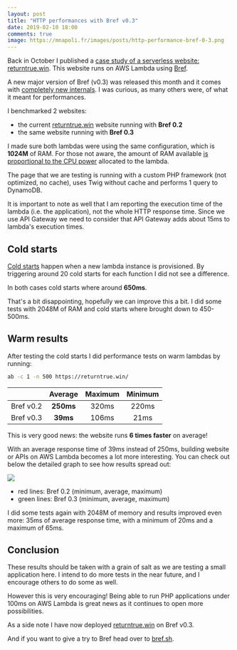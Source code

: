```yaml
---
layout: post
title: "HTTP performances with Bref v0.3"
date: 2019-02-10 18:00
comments: true
image: https://mnapoli.fr/images/posts/http-performance-bref-0-3.png
---
```


Back in October I published a [case study of a serverless website: returntrue.win](/serverless-case-study-returntrue/). This website runs on AWS Lambda using [Bref](https://bref.sh/).

A new major version of Bref (v0.3) was released this month and it comes with [completely new internals](https://github.com/mnapoli/bref/releases/tag/0.3.0). I was curious, as many others were, of what it meant for performances.

<!--more-->

I benchmarked 2 websites:

- the current [returntrue.win](https://returntrue.win/) website running with **Bref 0.2**
- the same website running with **Bref 0.3**

I made sure both lambdas were using the same configuration, which is **1024M** of RAM. For those not aware, the amount of RAM available [is proportional to the CPU power](https://docs.aws.amazon.com/lambda/latest/dg/resource-model.html) allocated to the lambda.

The page that we are testing is running with a custom PHP framework (not optimized, no cache), uses Twig without cache and performs 1 query to DynamoDB.

It is important to note as well that I am reporting the execution time of the lambda (i.e. the application), not the whole HTTP response time. Since we use API Gateway we need to consider that API Gateway adds about 15ms to lambda's execution times.

## Cold starts

[Cold starts](https://hackernoon.com/cold-starts-in-aws-lambda-f9e3432adbf0) happen when a new lambda instance is provisioned. By triggering around 20 cold starts for each function I did not see a difference.

In both cases cold starts where around **650ms**.

That's a bit disappointing, hopefully we can improve this a bit. I did some tests with 2048M of RAM and cold starts where brought down to 450-500ms.

## Warm results

After testing the cold starts I did performance tests on warm lambdas by running:

```bash
ab -c 1 -n 500 https://returntrue.win/
```

|  | Average | Maximum | Minimum |
|-----------|:-------:|:-------:|:-------:|
| Bref v0.2 | **250ms** | 320ms | 220ms |
| Bref v0.3 | **39ms** | 106ms | 21ms |

This is very good news: the website runs **6 times faster** on average!

With an average response time of 39ms instead of 250ms, building website or APIs on AWS Lambda becomes a lot more interesting. You can check out below the detailed graph to see how results spread out:

[![](/images/posts/bref-0.3-performance-returntrue.png)](/images/posts/bref-0.3-performance-returntrue.png)

- red lines: Bref 0.2 (minimum, average, maximum)
- green lines: Bref 0.3 (minimum, average, maximum)

I did some tests again with 2048M of memory and results improved even more: 35ms of average response time, with a minimum of 20ms and a maximum of 65ms.

## Conclusion

These results should be taken with a grain of salt as we are testing a small application here. I intend to do more tests in the near future, and I encourage others to do some as well.

However this is very encouraging! Being able to run PHP applications under 100ms on AWS Lambda is great news as it continues to open more possibilities.

As a side note I have now deployed [returntrue.win](https://returntrue.win/) on Bref v0.3.

And if you want to give a try to Bref head over to [bref.sh](https://bref.sh/).
